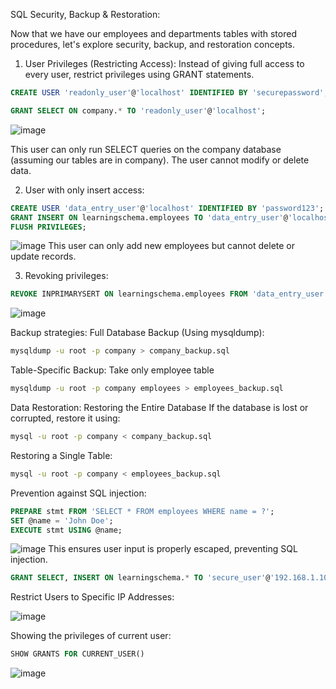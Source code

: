 
SQL Security, Backup & Restoration:

Now that we have our employees and departments tables with stored procedures, let's explore security, backup, and restoration concepts.

1.	User Privileges (Restricting Access):
Instead of giving full access to every user, restrict privileges using GRANT statements.

```sql
CREATE USER 'readonly_user'@'localhost' IDENTIFIED BY 'securepassword';

GRANT SELECT ON company.* TO 'readonly_user'@'localhost';
```

![image](https://github.com/user-attachments/assets/71ee3dce-809b-4324-b2e1-1c9303844d60)

This user can only run SELECT queries on the company database (assuming our tables are in company). The user cannot modify or delete data.

2. User with only insert access:
```sql
CREATE USER 'data_entry_user'@'localhost' IDENTIFIED BY 'password123';
GRANT INSERT ON learningschema.employees TO 'data_entry_user'@'localhost';
FLUSH PRIVILEGES;
```   
![image](https://github.com/user-attachments/assets/5a82df3b-b22f-4b4f-8a80-f1914a52bced)
This user can only add new employees but cannot delete or update records.

3.	Revoking privileges:
```sql
REVOKE INPRIMARYSERT ON learningschema.employees FROM 'data_entry_user'@'localhost';

```
![image](https://github.com/user-attachments/assets/e46d8a61-b152-44e6-bd9a-088b02ddc002)

Backup strategies:
Full Database Backup (Using mysqldump):
``` bash
mysqldump -u root -p company > company_backup.sql
```

Table-Specific Backup: Take only employee table
``` bash
mysqldump -u root -p company employees > employees_backup.sql
```
Data Restoration:
Restoring the Entire Database
If the database is lost or corrupted, restore it using:
```bash
mysql -u root -p company < company_backup.sql
```
Restoring a Single Table:
```bash
mysql -u root -p company < employees_backup.sql
```
Prevention against SQL injection:
```sql
PREPARE stmt FROM 'SELECT * FROM employees WHERE name = ?';
SET @name = 'John Doe';
EXECUTE stmt USING @name;
```

![image](https://github.com/user-attachments/assets/d1eef931-9dae-43ce-864f-714fe4fdf9b1)
This ensures user input is properly escaped, preventing SQL injection.
```sql
GRANT SELECT, INSERT ON learningschema.* TO 'secure_user'@'192.168.1.100';

```
Restrict Users to Specific IP Addresses:

![image](https://github.com/user-attachments/assets/e748eeee-9d7e-40df-9d6c-98f05d999517)

Showing the privileges of current user:
```sql
SHOW GRANTS FOR CURRENT_USER()
```
![image](https://github.com/user-attachments/assets/b2b30d09-71c7-4c91-b600-e216f9224353)


